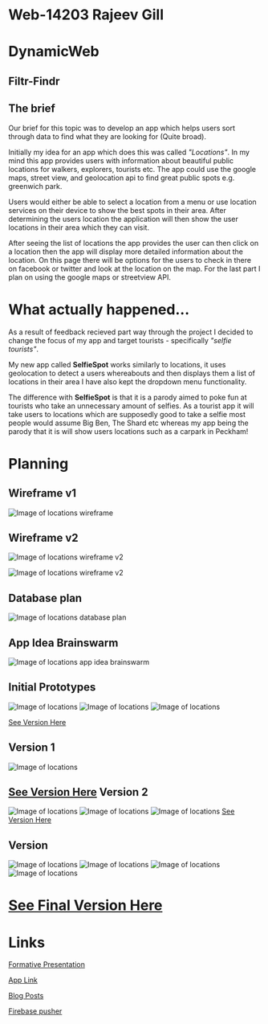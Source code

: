 Web-14203 Rajeev Gill
===
DynamicWeb
===
Filtr-Findr
-
The brief
-
Our brief for this topic was to develop an app which helps users sort through data to find what they are looking for (Quite broad).

Initially my idea for an app which does this was called *"Locations"*. In my mind this app provides users with information about beautiful public locations for walkers, explorers, tourists etc. The app could use the google maps, street view, and geolocation api to find great public spots e.g. greenwich park. 

Users would either be able to select a location from a menu or use location services on their device to show the best spots in their area. After determining the users location the application will then show the user locations in their area which they can visit. 

After seeing the list of locations the app provides the user can then click on a location then the app will display more detailed information about the location. On this page there will be options for the users to check in there on facebook or twitter and look at the location on the map. For the last part I plan on using the google maps or streetview API. 

What actually happened...
=
As a result of feedback recieved part way through the project I decided to change the focus of my app and target tourists - specifically *"selfie tourists"*. 

My new app called **SelfieSpot** works similarly to locations, it uses geolocation to detect a users whereabouts and then displays them a list of locations in their area I have also kept the dropdown menu functionality. 

The difference with **SelfieSpot** is that it is a parody aimed to poke fun at tourists who take an unnecessary amount of selfies. As a tourist app it will take users to locations which are supposedly good to take a selfie most people would assume Big Ben, The Shard etc whereas my app being the parody that it is will show users locations such as a carpark in Peckham!

Planning
=
Wireframe v1
------------

![Image of locations wireframe](Wireframe.jpg "Wireframe")

Wireframe v2
------------

![Image of locations wireframe v2](wireframe1.jpg "Wireframe")

![Image of locations wireframe v2](wireframe22.jpg "Wireframe")



Database plan
------------

![Image of locations database plan](databases.jpg "Database")

App Idea Brainswarm
------------

![Image of locations app idea brainswarm](planning.jpg "Brainswarm")

Initial Prototypes
---

![Image of locations](2.png "1st Draft")
![Image of locations](2.2.png "1st Draft")
![Image of locations](2.3.png "1st Draft")


[See Version Here](https://github.com/RajeevG96/WEB14203-Rajeev-Gill/tree/master/Filtr%20findr%20app%20v0.1 "Title")

Version 1
---
![Image of locations](v1.png "2nd Draft")

[See Version Here](https://github.com/RajeevG96/WEB14203-Rajeev-Gill/tree/master/Filtr%20Findr%20app%20v0.2 "Title")
Version 2
---
![Image of locations](v2.png "3rd Draft")
![Image of locations](v2.2.png "3rd Draft")
![Image of locations](v2.3.png "3rd Draft")
[See Version Here](https://github.com/RajeevG96/WEB14203-Rajeev-Gill/tree/master/filtr-findr%20app%20v2 "Title")

Version
---
![Image of locations](v3.png "4th Draft")
![Image of locations](v3.2.png "4th Draft")
![Image of locations](v3.3.png "4th Draft")
![Image of locations](v3.4.png "4th Draft")


[See Final Version Here](https://rajeevg96.github.io/filtr-findr-app/ "Title")
=

Links
===
[Formative Presentation](https://docs.google.com/presentation/d/1LuSUYUNCwYRjNuLQA189I7l13X8lmqNi725C_uLdwS8/edit?usp=sharing "Title")

[App Link](https://rajeevg96.github.io/filtr-findr-app/ "Title")

[Blog Posts](http://rajeevxgill.co.nf/category/the-dynamic-web/ "Title")

[Firebase pusher](https://thimbleprojects.org/rajeevg96/127104)




